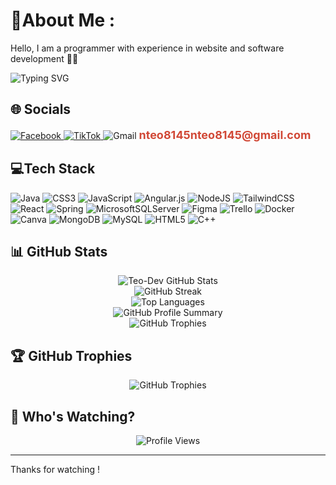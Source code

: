 # 💫About Me :
Hello, I am a programmer with experience in
 website and software development 🧑‍💻
<p align="left">
  <img src="https://readme-typing-svg.herokuapp.com?font=Fira+Code&weight=600&size=22&pause=1000&color=F7A41D&width=435&lines=Welcome+to+my+GitHub+Profile!;I+love+coding+%F0%9F%92%BB;Always+learning+new+things!+" alt="Typing SVG" />
</p>


## 🌐 Socials
<p align="left ">
  <a style="magin:2%" href="https://www.facebook.com/nguyen.tai.305269" target="_blank"> 
    <img src="https://img.shields.io/badge/Facebook-%231877F2.svg?logo=Facebook&logoColor=white" alt="Facebook"/>
   
  </a>
  <a href="https://www.tiktok.com/@teodevgenz?is_from_webapp=1&sender_device=pc" target="_blank">
    <img src="https://img.shields.io/badge/TikTok-%23000000.svg?logo=TikTok&logoColor=white" alt="TikTok"/>
  </a>
 <a>
    <img src="https://img.shields.io/badge/Gmail-D14836.svg?logo=Gmail&logoColor=white" alt="Gmail"/>
  </a>
  <span style="font-size: 18px; magin:2%; font-weight: bold; color: #D14836;">nteo8145nteo8145@gmail.com</span>
</p>

## 💻Tech Stack  
![Java](https://img.shields.io/badge/java-%23ED8B00.svg?style=for-the-badge&logo=java&logoColor=white) ![CSS3](https://img.shields.io/badge/css3-%231572B6.svg?style=for-the-badge&logo=css3&logoColor=white) ![JavaScript](https://img.shields.io/badge/javascript-%23323330.svg?style=for-the-badge&logo=javascript&logoColor=%23F7DF1E) ![Angular.js](https://img.shields.io/badge/angular.js-%23E23237.svg?style=for-the-badge&logo=angularjs&logoColor=white) ![NodeJS](https://img.shields.io/badge/node.js-6DA55F?style=for-the-badge&logo=node.js&logoColor=white) ![TailwindCSS](https://img.shields.io/badge/tailwindcss-%2338B2AC.svg?style=for-the-badge&logo=tailwind-css&logoColor=white) ![React](https://img.shields.io/badge/react-%2320232a.svg?style=for-the-badge&logo=react&logoColor=%2361DAFB) ![Spring](https://img.shields.io/badge/spring-%236DB33F.svg?style=for-the-badge&logo=spring&logoColor=white) ![MicrosoftSQLServer](https://img.shields.io/badge/Microsoft%20SQL%20Sever-CC2927?style=for-the-badge&logo=microsoft%20sql%20server&logoColor=white) 	![Figma](https://img.shields.io/badge/figma-%23F24E1E.svg?style=for-the-badge&logo=figma&logoColor=white) ![Trello](https://img.shields.io/badge/Trello-%23026AA7.svg?style=for-the-badge&logo=Trello&logoColor=white) ![Docker](https://img.shields.io/badge/docker-%230db7ed.svg?style=for-the-badge&logo=docker&logoColor=white) ![Canva](https://img.shields.io/badge/Canva-%2300C4CC.svg?style=for-the-badge&logo=Canva&logoColor=white) ![MongoDB](https://img.shields.io/badge/MongoDB-%234ea94b.svg?style=for-the-badge&logo=mongodb&logoColor=white) ![MySQL](https://img.shields.io/badge/mysql-%2300f.svg?style=for-the-badge&logo=mysql&logoColor=white) ![HTML5](https://img.shields.io/badge/html5-%23E34F26.svg?style=for-the-badge&logo=html5&logoColor=white) ![C++](https://img.shields.io/badge/c++-%2300599C.svg?style=for-the-badge&logo=c%2B%2B&logoColor=white)
## 📊 GitHub Stats
<p align="center">
  <img src="https://github-readme-stats.vercel.app/api?username=Teo-Dev&theme=radical&hide_border=true&include_all_commits=true&count_private=true" alt="Teo-Dev GitHub Stats"/>
  <br/>
  <img src="https://github-readme-streak-stats.herokuapp.com/?user=Teo-Dev&theme=radical&hide_border=true" alt="GitHub Streak"/>
  <br/>
  <img src="https://github-readme-stats.vercel.app/api/top-langs/?username=Teo-Dev&theme=radical&hide_border=true&include_all_commits=true&count_private=true&layout=compact" alt="Top Languages"/>
  <br/>
  <img src="https://github-profile-summary-cards.vercel.app/api/cards/profile-details?username=Teo-Dev&theme=github_dark" alt="GitHub Profile Summary"/>
  <br/>
  <img src="https://github-profile-trophy.vercel.app/?username=Teo-Dev&theme=radical&margin-w=10&margin-h=10&no-bg=true&no-frame=true" alt="GitHub Trophies"/>
</p>

## 🏆 GitHub Trophies

<p align="center">
  <img src="https://github-profile-trophy.vercel.app/?username=Teo-Dev&theme=radical&margin-w=10&margin-h=10&no-bg=true&no-frame=true" alt="GitHub Trophies"/>
</p>

## 👀 Who's Watching?
<p align="center">
  <img src="https://komarev.com/ghpvc/?username=Teo-Dev&label=Visitors&color=blue&style=plastic" alt="Profile Views"/>
  <br/>
 <hr>
  <p> Thanks for watching !</p>
</p>


